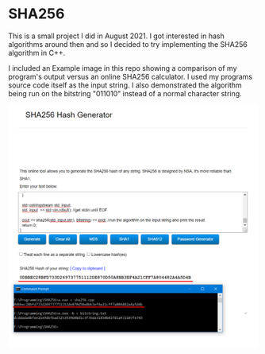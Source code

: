 # SHA256

This is a small project I did in August 2021. I got interested in hash algorithms around then and so I decided to try implementing the SHA256 algorithm in C++. 

I included an Example image in this repo showing a comparison of my program's output versus an online SHA256 calculator. I used my programs source code itself as the input string. I also demonstrated the algorithm being run on the bitstring "011010" instead of a normal character string.

![SHA256 Example](Example.PNG?raw=true "SHA256 Example")